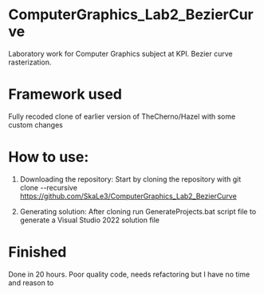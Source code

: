 # ComputerGraphics_Lab2_BezierCurve
Laboratory work for Computer Graphics subject at KPI. Bezier curve rasterization.
# Framework used
Fully recoded clone of earlier version of TheCherno/Hazel with some custom changes

# How to use:
1. Downloading the repository:
Start by cloning the repository with git clone --recursive https://github.com/SkaLe3/ComputerGraphics_Lab2_BezierCurve

2. Generating solution:
After cloning run GenerateProjects.bat script file to generate a Visual Studio 2022 solution file

# Finished
Done in 20 hours. Poor quality code, needs refactoring but I have no time and reason to
